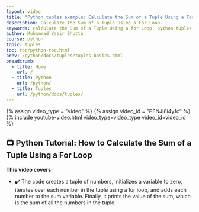 ```yaml
---
layout: video
title: "Python tuples example: Calculate the Sum of a Tuple Using a For Loop"
description: Calculate the Sum of a Tuple Using a For Loop.
keywords: calculate the Sum of a Tuple Using a for Loop, python tuples example, python exercises for beginners, python tuple exercises
author: Muhammad Yasir Bhutta
course: python
topic: tuples
toc: toc/python-toc.html
prev: /python/docs/tuples/tuples-basics.html
breadcrumb:
  - title: Home
    url: /
  - title: Python
    url: /python/
  - title: Tuples
    url: /python/docs/tuples/
---
```


{% assign video_type = "video" %}
{% assign video_id = "PFNJl8i4y1c" %}
{% include youtube-video.html video_type=video_type video_id=video_id %}

## **📺 Python Tutorial: How to Calculate the Sum of a Tuple Using a For Loop**  

**This video covers:**
* ✔️ The code creates a tuple of numbers, initializes a variable to zero, iterates over each number in the tuple using a for loop, and adds each number to the sum variable. Finally, it prints the value of the sum, which is the sum of all the numbers in the tuple.
